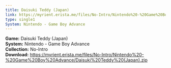 ```yaml
---
title: Daisuki Teddy (Japan)
link: https://myrient.erista.me/files/No-Intro/Nintendo%20-%20Game%20Boy%20Advance/Daisuki%20Teddy%20(Japan).zip
type: single1
System: Nintendo - Game Boy Advance
---
```

<b>Game:</b> Daisuki Teddy (Japan)<br>
<b>System:</b> Nintendo - Game Boy Advance<br>
<b>Collection:</b> No-Intro<br>
<b>Download:</b> https://myrient.erista.me/files/No-Intro/Nintendo%20-%20Game%20Boy%20Advance/Daisuki%20Teddy%20(Japan).zip
